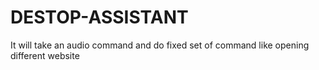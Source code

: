# DESTOP-ASSISTANT
It will take an audio command and do fixed set of command like opening different website
